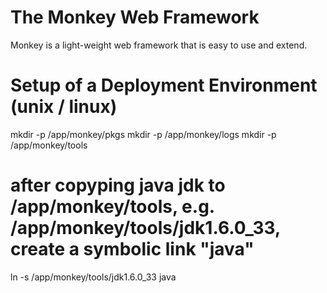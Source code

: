 The Monkey Web Framework
================

Monkey is a light-weight web framework that is easy to use and extend.

Setup of a Deployment Environment (unix / linux)
================

mkdir -p /app/monkey/pkgs
mkdir -p /app/monkey/logs
mkdir -p /app/monkey/tools

# after copyping java jdk to /app/monkey/tools, e.g. /app/monkey/tools/jdk1.6.0_33, create a symbolic link "java"
ln -s /app/monkey/tools/jdk1.6.0_33 java




